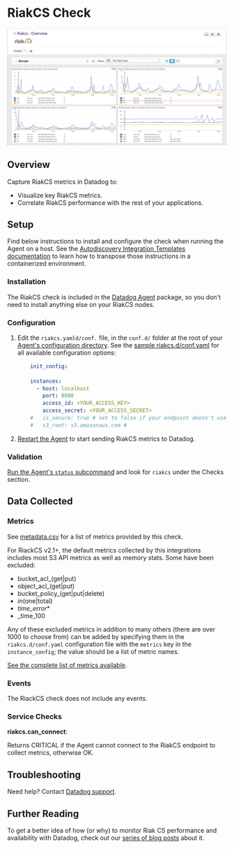 # RiakCS Check

![RiakCS Dashboard][1]

## Overview

Capture RiakCS metrics in Datadog to:

* Visualize key RiakCS metrics.
* Correlate RiakCS performance with the rest of your applications.

## Setup

Find below instructions to install and configure the check when running the Agent on a host. See the [Autodiscovery Integration Templates documentation][2] to learn how to transpose those instructions in a containerized environment.

### Installation

The RiakCS check is included in the [Datadog Agent][3] package, so you don't need to install anything else on your RiakCS nodes.

### Configuration

1. Edit the `riakcs.yamld/conf.` file, in the `conf.d/` folder at the root of your [Agent's configuration directory][4].
    See the [sample riakcs.d/conf.yaml][5] for all available configuration options:

    ```yaml
        init_config:

        instances:
          - host: localhost
            port: 8080
            access_id: <YOUR_ACCESS_KEY>
            access_secret: <YOUR_ACCESS_SECRET>
        #   is_secure: true # set to false if your endpoint doesn't use SSL
        #   s3_root: s3.amazonaws.com #
    ```

2. [Restart the Agent][6] to start sending RiakCS metrics to Datadog.

### Validation

[Run the Agent's `status` subcommand][7] and look for `riakcs` under the Checks section.

## Data Collected
### Metrics

See [metadata.csv][8] for a list of metrics provided by this check.

For RiackCS v2.1+, the default metrics collected by this integrations includes most S3 API metrics as well as memory stats. Some have been excluded:

* bucket_acl_(get|put)
* object_acl_(get|put)
* bucket_policy_(get|put|delete)
* _in_(one|total)
* _time_error_*
* _time_100

Any of these excluded metrics in addition to many others (there are over 1000 to choose from) can be added by specifying them in the
`riakcs.d/conf.yaml` configuration file with the `metrics` key in the `instance_config`; the value should be a list of metric names.

[See the complete list of metrics available][9].

### Events
The RiackCS check does not include any events.

### Service Checks

**riakcs.can_connect**:

Returns CRITICAL if the Agent cannot connect to the RiakCS endpoint to collect metrics, otherwise OK.

## Troubleshooting
Need help? Contact [Datadog support][10].

## Further Reading
To get a better idea of how (or why) to monitor Riak CS performance and availability with Datadog, check out our [series of blog posts][11] about it.


[1]: https://raw.githubusercontent.com/DataDog/integrations-core/master/riakcs/images/riakcs_dashboard.png
[2]: https://docs.datadoghq.com/agent/autodiscovery/integrations
[3]: https://app.datadoghq.com/account/settings#agent
[4]: https://docs.datadoghq.com/agent/guide/agent-configuration-files/?tab=agentv6#agent-configuration-directory
[5]: https://github.com/DataDog/integrations-core/blob/master/riakcs/datadog_checks/riakcs/data/conf.yaml.example
[6]: https://docs.datadoghq.com/agent/guide/agent-commands/?tab=agentv6#start-stop-and-restart-the-agent
[7]: https://docs.datadoghq.com/agent/guide/agent-commands/?tab=agentv6#agent-status-and-information
[8]: https://github.com/DataDog/integrations-core/blob/master/riakcs/metadata.csv
[9]: https://github.com/basho/riak_cs/wiki/Riak-cs-and-stanchion-metrics
[10]: https://docs.datadoghq.com/help
[11]: https://www.datadoghq.com/blog/monitor-riak-cs-performance-and-availability
